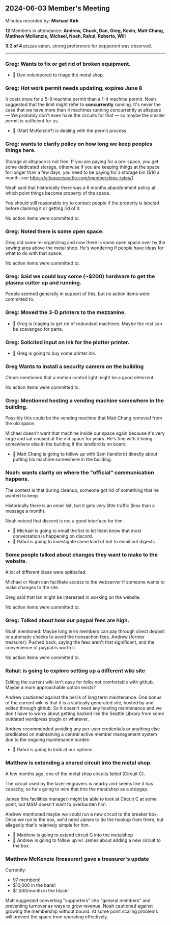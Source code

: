 ## 2024-06-03 Member's Meeting

Minutes recorded by: **Michael Kirk**

**12** Members in attendance: **Andrew, Chuck, Dan, Greg, Kevin, Matt Chang, Matthew McKenzie, Michael, Noah, Rahul, Roberto, Will**

**3.2 of 4** pizzas eaten, strong preference for pepperoni was observed.

---

### Greg: Wants to fix or get rid of broken equipment.

* 👷 Dan volunteered to triage the metal shop.

### Greg: Hot work permit needs updating, expires June 8

It costs more for a 5-9 machine permit than a 1-4 machine permit.
Noah suggested that the limit might refer to __concurrently__ running.
It's never the case that we have more than 4 machines running concurrently at altspace —
We probably don't even have the circuits for that — so maybe the smaller permit is sufficient for us.

* 👷 (Matt McKenzie?) is dealing with the permit process

### Greg: wants to clarify policy on how long we keep peoples things here.

Storage at altspace is not free. If you are paying for a pro-space, you get
some dedicated storage, otherwise if you are keeping things at the space for
longer than a few days, you need to be paying
for a storage bin ($10 a month, see
<https://altspaceseattle.com/memberships-rates/>).

Noah said that historically there was a 6 months abandonment policy at which
point things become property of the space.

You should still reasonably try to contact people if the property is labeled
before claiming it or getting rid of it.

No action items were committed to.

### Greg: Noted there is some open space.

Greg did some re-organizing and now there is some open space over by the sewing
area above the metal shop. He's wondering if people have ideas for what to do with that space.

No action items were committed to.

### Greg: Said we could buy some (~$200) hardware to get the plasma cutter up and running.

People seemed generally in support of this, but no action items were committed to.

### Greg: Moved the 3-D printers to the mezzanine.

* 👷 Greg is triaging to get rid of redundant machines. Maybe the rest can be scavenged for parts.

### Greg: Solicited input on ink for the plotter printer.

* 👷 Greg is going to buy some printer ink.

### Greg Wants to install a security camera on the building

Chuck mentioned that a motion control light might be a good deterrent.

No action items were committed to.

### Greg: Mentioned hosting a vending machine somewhere in the building.

Possibly this could be the vending machine that Matt Chang removed from the old space.

Michael doesn't want that machine inside our space again because it's very
large and sat unused at the old space for years. He's fine with it being
somewhere else in the building if the landlord is on board.

* 👷 Matt Chang is going to follow up with Sam (landlord) directly about putting his machine somewhere in the building.

### Noah: wants clarity on where the "official" communication happens.

The context is that during cleanup, someone got rid of something that he wanted to keep.

Historically there is an email list, but it gets very little traffic (less than a message a month).

Noah voiced that discord is not a good interface for him.

* 👷 Michael is going to email the list to let them know that most conversation is happening on discord.
* 👷 Rahul is going to investigate some kind of bot to email out digests

### Some people talked about changes they want to make to the website.

A lot of different ideas were spitballed.

Michael or Noah can facilitate access to the webserver if someone wants to make changes to the site.

Greg said that Ian might be interested in working on the website.

No action items were committed to.

### Greg: Talked about how our paypal fees are high.

Noah mentioned: Maybe long term members can pay through direct deposit or automatic checks to avoid the transaction fees.
Andrew (former treasurer): Pushed back, saying the fees aren't that significant, and the convenience of paypal is worth it.

No action items were committed to.

### Rahul: is going to explore setting up a different wiki site

Editing the current wiki isn't easy for folks not comfortable with github. Maybe a more approachable option exists?

Andrew cautioned against the perils of long term maintenance. One bonus of the current wiki is that it is a statically generated site, hosted by and edited through github.
So it doesn't need any hosting maintenance and we don't have to worry about getting hacked like the Seattle Library from some outdated wordpress plugin or whatever.

Andrew recommended avoiding any per-user credentials or anything else predicated on maintaining a central active member management system due to the ongoing maintenance burden.

* 👷 Rahul is going to look at our options.

### Matthew is extending a shared circuit into the metal shop.

A few months ago, one of the metal shop circuits failed (Circuit C).

The circuit used by the lazer engravers is nearby and seems like it has capacity, so he's going to wire that into the metalshop as a stopgap.

James (the facilities manager) might be able to look at Circuit C at some point, but MSM doesn't want to overburden him.

Andrew mentioned maybe we could run a new circuit to the breaker box. Once we run to the box, we'd need James to do the hookup from there, but allegedly that's relatively simple for him.

* 👷 Matthew is going to extend circuit G into the metalshop
* 👷 Andrew is going to follow up w/ James about adding a new circuit to the box.

### Matthew McKenzie (treasurer) gave a treasurer's update

Currently:
- 97 members!
- $10,000 in the bank!
- $1,500/month in the black!

Matt suggested converting "supporters" into "general members" and preventing turnover as ways to grow revenue.
Noah cautioned against growing the membership without bound. At some point scaling problems will prevent the space from operating effectively.

